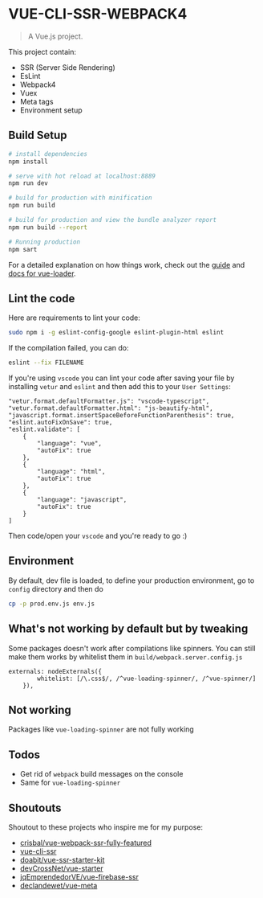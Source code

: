 # VUE-CLI-SSR-WEBPACK4

> A Vue.js project.

This project contain:
* SSR (Server Side Rendering)
* EsLint
* Webpack4
* Vuex
* Meta tags
* Environment setup

## Build Setup

``` bash
# install dependencies
npm install

# serve with hot reload at localhost:8889
npm run dev

# build for production with minification
npm run build

# build for production and view the bundle analyzer report
npm run build --report

# Running production
npm sart
```

For a detailed explanation on how things work, check out the [guide](http://vuejs-templates.github.io/webpack/) and [docs for vue-loader](http://vuejs.github.io/vue-loader).

## Lint the code

Here are requirements to lint your code:
``` bash
sudo npm i -g eslint-config-google eslint-plugin-html eslint
```
If the compilation failed, you can do:
``` bash
eslint --fix FILENAME
```
If you're using `vscode` you can lint your code after saving your file by installing `vetur` and `eslint` and then add this to your `User Settings`:
```
"vetur.format.defaultFormatter.js": "vscode-typescript",
"vetur.format.defaultFormatter.html": "js-beautify-html",
"javascript.format.insertSpaceBeforeFunctionParenthesis": true,
"eslint.autoFixOnSave": true,
"eslint.validate": [
    {
        "language": "vue",
        "autoFix": true
    },
    {
        "language": "html",
        "autoFix": true
    },
    {
        "language": "javascript",
        "autoFix": true
    }
]
```
Then code/open your `vscode` and you're ready to go :)

## Environment

By default, dev file is loaded, to define your production environment, go to `config` directory and then do
```bash
cp -p prod.env.js env.js
```

## What's not working by default but by tweaking
Some packages doesn't work after compilations like spinners. You can still make them works by whitelist them in `build/webpack.server.config.js`
```
externals: nodeExternals({
		whitelist: [/\.css$/, /^vue-loading-spinner/, /^vue-spinner/]
	}),
```

## Not working

Packages like `vue-loading-spinner` are not fully working

## Todos

* Get rid of `webpack` build messages on the console
* Same for `vue-loading-spinner`

## Shoutouts
Shoutout to these projects who inspire me for my purpose:
* [crisbal/vue-webpack-ssr-fully-featured](https://github.com/crisbal/vue-webpack-ssr-fully-featured)
* [vue-cli-ssr](https://github.com/cgygd/vue-cli-ssr)
* [doabit/vue-ssr-starter-kit](https://github.com/doabit/vue-ssr-starter-kit)
* [devCrossNet/vue-starter](https://github.com/devCrossNet/vue-starter)
* [jqEmprendedorVE/vue-firebase-ssr](https://github.com/jqEmprendedorVE/vue-firebase-ssr)
* [declandewet/vue-meta](https://github.com/declandewet/vue-meta)
